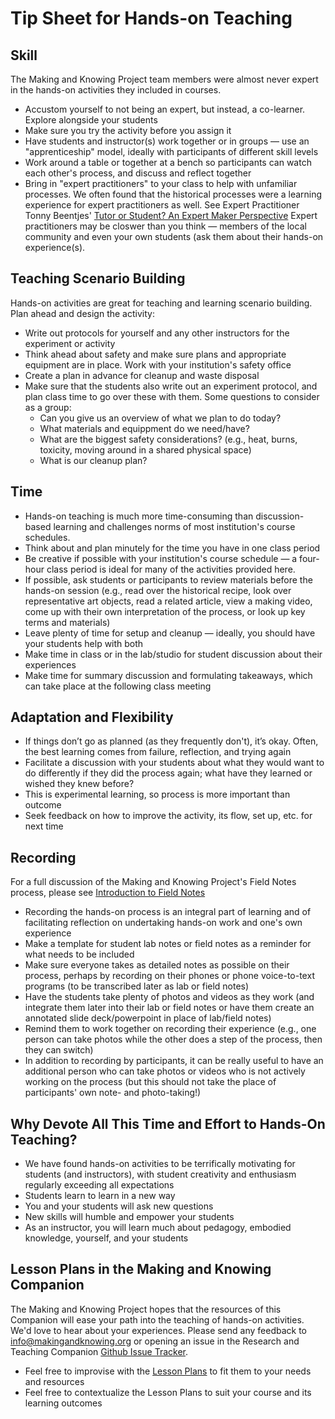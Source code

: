 # Tip Sheet for Hands-on Teaching

## Skill
The Making and Knowing Project team members were almost never expert in the hands-on activities they included in courses.
- Accustom yourself to not being an expert, but instead, a co-learner. Explore alongside your students
- Make sure you try the activity before you assign it
- Have students and instructor(s) work together or in groups — use an "apprenticeship" model, ideally with participants of different skill levels
- Work around a table or together at a bench so participants can watch each other's process, and discuss and reflect together
- Bring in "expert practitioners" to your class to help with unfamiliar processes. We often found that the historical processes were a learning experience for expert practitioners as well. See Expert Practitioner Tonny Beentjes' [Tutor or Student? An Expert Maker Perspective](https://edition640.makingandknowing.org/#/essays/ann_334_ie_19) Expert practitioners may be closwer than you think — members of the local community and even your own students (ask them about their hands-on experience(s).
  
## Teaching Scenario Building
Hands-on activities are great for teaching and learning scenario building. Plan ahead and design the activity:
- Write out protocols for yourself and any other instructors for the experiment or activity
- Think ahead about safety and make sure plans and appropriate equipment are in place. Work with your institution's safety office
- Create a plan in advance for cleanup and waste disposal
- Make sure that the students also write out an experiment protocol, and plan class time to go over these with them. Some questions to consider as a group:
    - Can you give us an overview of what we plan to do today?
    - What materials and equippment do we need/have?
    - What are the biggest safety considerations? (e.g., heat, burns, toxicity, moving around in a shared physical space)
    - What is our cleanup plan?
 
## Time
- Hands-on teaching is much more time-consuming than discussion-based learning and challenges norms of most institution's course schedules.
- Think about and plan minutely for the time you have in one class period
- Be creative if possible with your institution's course schedule — a four-hour class period is ideal for many of the activities provided here.
- If possible, ask students or participants to review materials before the hands-on session (e.g., read over the historical recipe, look over representative art objects, read a related article, view a making video, come up with their own interpretation of the process, or look up key terms and materials)
- Leave plenty of time for setup and cleanup — ideally, you should have your students help with both
- Make time in class or in the lab/studio for student discussion about their experiences
- Make time for summary discussion and formulating takeaways, which can take place at the following class meeting

## Adaptation and Flexibility
- If things don’t go as planned (as they frequently don't), it’s okay. Often, the best learning comes from failure, reflection, and trying again
- Facilitate a discussion with your students about what they would want to do differently if they did the process again; what have they learned or wished they knew before?
- This is experimental learning, so process is more important than outcome
- Seek feedback on how to improve the activity, its flow, set up, etc. for next time
 
## Recording
For a full discussion of the Making and Knowing Project's Field Notes process, please see [Introduction to Field Notes](/resources/activity-sheets/introduction-fieldnotes/)
- Recording the hands-on process is an integral part of learning and of facilitating reflection on undertaking hands-on work and one's own experience
- Make a template for student lab notes or field notes as a reminder for what needs to be included
- Make sure everyone takes as detailed notes as possible on their process, perhaps by recording on their phones or phone voice-to-text programs (to be transcribed later as lab or field notes)
- Have the students take plenty of photos and videos as they work (and integrate them later into their lab or field notes or have them create an annotated slide deck/powerpoint in place of lab/field notes)
- Remind them to work together on recording their experience (e.g., one person can take photos while the other does a step of the process, then they can switch)
- In addition to recording by participants, it can be really useful to have an additional person who can take photos or videos who is not actively working on the process (but this should not take the place of participants' own note- and photo-taking!)

## Why Devote All This Time and Effort to Hands-On Teaching?
- We have found hands-on activities to be terrifically motivating for students (and instructors), with student creativity and enthusiasm regularly exceeding all expectations
- Students learn to learn in a new way
- You and your students will ask new questions
- New skills will humble and empower your students
- As an instructor, you will learn much about pedagogy, embodied knowledge, yourself, and your students

## Lesson Plans in the Making and Knowing Companion
The Making and Knowing Project hopes that the resources of this Companion will ease your path into the teaching of hands-on activities. We'd love to hear about your experiences. Please send any feedback to info@makingandknowing.org or opening an issue in the Research and Teaching Companion [Github Issue Tracker](https://github.com/cu-mkp/research-teaching-companion/issues). 
- Feel free to improvise with the [Lesson Plans](/resources/activity-sheets/) to fit them to your needs and resources
- Feel free to contextualize the Lesson Plans to suit your course and its learning outcomes
